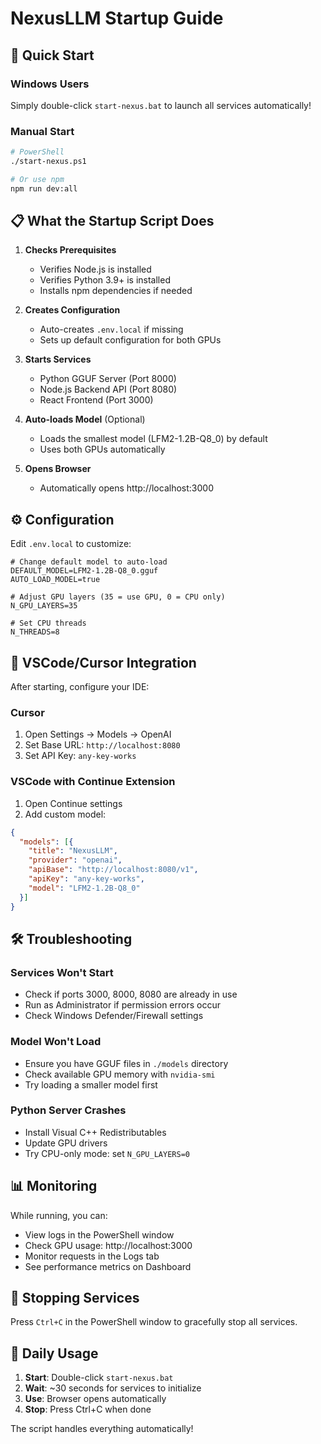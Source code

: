 # NexusLLM Startup Guide

## 🚀 Quick Start

### Windows Users
Simply double-click `start-nexus.bat` to launch all services automatically!

### Manual Start
```bash
# PowerShell
./start-nexus.ps1

# Or use npm
npm run dev:all
```

## 📋 What the Startup Script Does

1. **Checks Prerequisites**
   - Verifies Node.js is installed
   - Verifies Python 3.9+ is installed
   - Installs npm dependencies if needed

2. **Creates Configuration**
   - Auto-creates `.env.local` if missing
   - Sets up default configuration for both GPUs

3. **Starts Services**
   - Python GGUF Server (Port 8000)
   - Node.js Backend API (Port 8080)
   - React Frontend (Port 3000)

4. **Auto-loads Model** (Optional)
   - Loads the smallest model (LFM2-1.2B-Q8_0) by default
   - Uses both GPUs automatically

5. **Opens Browser**
   - Automatically opens http://localhost:3000

## ⚙️ Configuration

Edit `.env.local` to customize:

```env
# Change default model to auto-load
DEFAULT_MODEL=LFM2-1.2B-Q8_0.gguf
AUTO_LOAD_MODEL=true

# Adjust GPU layers (35 = use GPU, 0 = CPU only)
N_GPU_LAYERS=35

# Set CPU threads
N_THREADS=8
```

## 🔌 VSCode/Cursor Integration

After starting, configure your IDE:

### Cursor
1. Open Settings → Models → OpenAI
2. Set Base URL: `http://localhost:8080`
3. Set API Key: `any-key-works`

### VSCode with Continue Extension
1. Open Continue settings
2. Add custom model:
```json
{
  "models": [{
    "title": "NexusLLM",
    "provider": "openai",
    "apiBase": "http://localhost:8080/v1",
    "apiKey": "any-key-works",
    "model": "LFM2-1.2B-Q8_0"
  }]
}
```

## 🛠️ Troubleshooting

### Services Won't Start
- Check if ports 3000, 8000, 8080 are already in use
- Run as Administrator if permission errors occur
- Check Windows Defender/Firewall settings

### Model Won't Load
- Ensure you have GGUF files in `./models` directory
- Check available GPU memory with `nvidia-smi`
- Try loading a smaller model first

### Python Server Crashes
- Install Visual C++ Redistributables
- Update GPU drivers
- Try CPU-only mode: set `N_GPU_LAYERS=0`

## 📊 Monitoring

While running, you can:
- View logs in the PowerShell window
- Check GPU usage: http://localhost:3000
- Monitor requests in the Logs tab
- See performance metrics on Dashboard

## 🛑 Stopping Services

Press `Ctrl+C` in the PowerShell window to gracefully stop all services.

## 🔄 Daily Usage

1. **Start**: Double-click `start-nexus.bat`
2. **Wait**: ~30 seconds for services to initialize
3. **Use**: Browser opens automatically
4. **Stop**: Press Ctrl+C when done

The script handles everything automatically!

